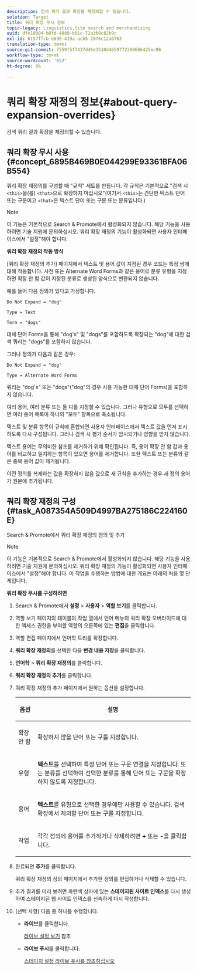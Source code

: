```yaml
---
description: 검색 쿼리 결과 확장을 재정의할 수 있습니다.
solution: Target
title: 쿼리 확장 무시 정보
topic-legacy: Linguistics,Site search and merchandising
uuid: dfe18004-b8fd-4889-b01c-72a3b0c82b9c
exl-id: 6157ffcb-e696-419a-acb5-2076c12a6763
translation-type: tm+mt
source-git-commit: 7559f5f7437d46e3510d4659772308666425ec96
workflow-type: tm+mt
source-wordcount: '652'
ht-degree: 0%

---
```


# 쿼리 확장 재정의 정보{#about-query-expansion-overrides}

검색 쿼리 결과 확장을 재정의할 수 있습니다.

## 쿼리 확장 무시 사용 {#concept_6895B469B0E044299E93361BFA06B554}

쿼리 확장 재정의를 구성할 때 &quot;규칙&quot; 세트를 만듭니다. 각 규칙은 기본적으로 &quot;검색 시 `<this>`을(를) `<that>`으로 확장하지 마십시오&quot;(여기서 `<this>`는 간단한 텍스트 단어 또는 구문이고 `<that>`은 텍스트 단어 또는 구문 또는 분류입니다.)

>[!NOTE]
>
>이 기능은 기본적으로 Search &amp; Promote에서 활성화되지 않습니다. 해당 기능을 사용하려면 기술 지원에 문의하십시오. 쿼리 확장 재정의 기능이 활성화되면 사용자 인터페이스에서 &quot;설정&quot;해야 합니다.

**쿼리 확장 재정의 작동 방식**

[쿼리 확장 재정의 추가] 페이지에서 텍스트 및 용어 값이 지정된 경우 코드는 특정 쌍에 대해 작동합니다. 사전 또는 Alternate Word Forms과 같은 용어로 분류 유형을 지정하면 확장 안 함 값이 지정된 분류로 생성된 양식으로 변환되지 않습니다.

예를 들어 다음 정의가 있다고 가정합니다.

`Do Not Expand = "dog"`

`Type = Text`

`Term = "dogs"`

대체 단어 Forms을 통해 &quot;dog&#39;s&quot; 및 &quot;dogs&quot;를 포함하도록 확장되는 &quot;dog&quot;에 대한 검색 쿼리는 &quot;dogs&quot;를 포함하지 않습니다.

그러나 정의가 다음과 같은 경우:

`Do Not Expand = "dog"`

`Type = Alternate Word Forms`

쿼리는 &quot;dog&#39;s&quot; 또는 &quot;dogs&quot;(&quot;dog&quot;의 경우 사용 가능한 대체 단어 Forms)을 포함하지 않습니다.

여러 용어, 여러 분류 또는 둘 다를 지정할 수 있습니다. 그러나 유형으로 모두를 선택하면 여러 용어 목록이 하나의 &quot;모두&quot; 항목으로 축소됩니다.

텍스트 및 분류 항목이 규칙에 혼합되면 사용자 인터페이스에서 텍스트 값을 먼저 표시하도록 다시 구성됩니다. 그러나 검색 시 평가 순서가 암시되거나 영향을 받지 않습니다.

텍스트 용어는 무의미한 참조를 제거하기 위해 확인됩니다. 즉, 용어 확장 안 함 값과 용어를 비교하고 일치하는 항목이 있으면 용어를 제거합니다. 또한 텍스트 또는 분류와 같은 중복 용어 값이 제거됩니다.

이전 정의를 복제하는 값을 확장하지 않음 값으로 새 규칙을 추가하는 경우 새 정의 용어가 원본에 추가됩니다.

## 쿼리 확장 재정의 구성 {#task_A087354A509D4997BA275186C224160E}

Search &amp; Promote에서 쿼리 확장 재정의 정의 및 추가

<!-- 

t_configuring_query_expansion_overrides.xml

 -->

>[!NOTE]
이 기능은 기본적으로 Search &amp; Promote에서 활성화되지 않습니다. 해당 기능을 사용하려면 기술 지원에 문의하십시오. 쿼리 확장 재정의 기능이 활성화되면 사용자 인터페이스에서 &quot;설정&quot;해야 합니다. 이 작업을 수행하는 방법에 대한 개요는 아래의 처음 몇 단계입니다.

**쿼리 확장 무시를 구성하려면**

1. Search &amp; Promote에서 **설정** > **사용자** > **역할 보기**&#x200B;를 클릭합니다.
1. 역할 보기 페이지의 테이블의 작업 열에서 언어 메뉴의 쿼리 확장 오버라이드에 대한 액세스 권한을 부여할 역할의 오른쪽에 있는 **편집**&#x200B;을 클릭합니다.
1. 역할 편집 페이지에서 언어학 트리를 확장합니다.
1. **쿼리 확장 재정의**&#x200B;를 선택한 다음 **변경 내용 저장**&#x200B;을 클릭합니다.
1. **언어학** > **쿼리 확장 재정의**&#x200B;를 클릭합니다.
1. **쿼리 확장 재정의 추가**&#x200B;를 클릭합니다.
1. 쿼리 확장 재정의 추가 페이지에서 원하는 옵션을 설정합니다.

   <!-- 
   
   r_query_expansion_override_definitions.xml
   
   -->

   <table> 
    <thead> 
      <tr> 
      <th colname="col1" class="entry"> <p>옵션 </p> </th> 
      <th colname="col2" class="entry"> <p>설명 </p> </th> 
      </tr> 
    </thead>
    <tbody> 
      <tr> 
      <td colname="col1"> <p>확장 안 함 </p> </td> 
      <td colname="col2"> <p>확장하지 않을 단어 또는 구를 지정합니다. </p> </td> 
      </tr> 
      <tr> 
      <td colname="col1"> <p>유형 </p> </td> 
      <td colname="col2"> <p><b>텍스트</b>를 선택하여 특정 단어 또는 구문 연결을 지정합니다. 또는 분류를 선택하여 선택한 분류를 통해 단어 또는 구문을 확장하지 않도록 지정합니다. </p> </td> 
      </tr> 
      <tr> 
      <td colname="col1"> <p>용어 </p> </td> 
      <td colname="col2"> <p><b>텍스트</b>를 유형으로 선택한 경우에만 사용할 수 있습니다. 검색 확장에서 제외할 단어 또는 구를 지정합니다. </p> </td> 
      </tr> 
      <tr> 
      <td colname="col1"> <p>작업 </p> </td> 
      <td colname="col2"> <p> 각각 정의에 용어를 추가하거나 삭제하려면 <b>+</b> 또는 <b>-</b>을 클릭합니다. </p> </td> 
      </tr> 
    </tbody> 
    </table>

1. 완료되면 **추가**&#x200B;를 클릭합니다.

   쿼리 확장 재정의 정의 페이지에서 추가한 정의를 편집하거나 삭제할 수 있습니다.
1. 추가 결과를 미리 보려면 파란색 상자에 있는 **스테이지된 사이트 인덱스**&#x200B;를 다시 생성하여 스테이지된 웹 사이트 인덱스를 신속하게 다시 작성합니다.
1. (선택 사항) 다음 중 하나를 수행합니다.

   * **라이브**&#x200B;를 클릭합니다.

      [라이브 설정 보기](../c-about-staging.md#task_401A0EBDB5DB4D4CA933CBA7BECDC10F) 참조

   * **라이브 푸시**&#x200B;를 클릭합니다.

      [스테이지 설정 라이브 푸시를 참조하십시오](../c-about-staging.md#task_44306783B4C0408AAA58B471DAF2D9A4)
